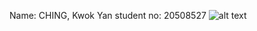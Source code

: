 Name: CHING, Kwok Yan
student no: 20508527
![alt text](file:///C:/Users/user/comp3111workspace/lab1/screenshot.png)
